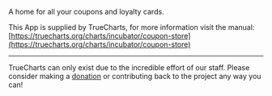 A home for all your coupons and loyalty cards.

This App is supplied by TrueCharts, for more information visit the manual: [https://truecharts.org/charts/incubator/coupon-store](https://truecharts.org/charts/incubator/coupon-store)

---

TrueCharts can only exist due to the incredible effort of our staff.
Please consider making a [donation](https://truecharts.org/about/sponsor) or contributing back to the project any way you can!

